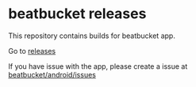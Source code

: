 # beatbucket releases

This repository contains builds for beatbucket app.

Go to [releases](https://github.com/beatbucketorg/android/releases)

If you have issue with the app, please create a issue at [beatbucket/android/issues](https://github.com/beatbucketorg/android/issues)
